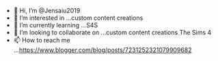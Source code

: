 - 👋 Hi, I’m @Jensaiu2019
- 👀 I’m interested in ...custom content creations
- 🌱 I’m currently learning ...S4S
- 💞️ I’m looking to collaborate on ...custom content creations The Sims 4
- 📫 How to reach me ...https://www.blogger.com/blog/posts/7231252321079909682


